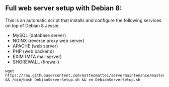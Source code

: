 Full web server setup with Debian 8:
------

This is an automatic script that installs and configure the following services on top of Debian 8 Jessie:

 - MySQL (database server)
 - NGINX (reverse proxy web server)
 - APACHE (web server)
 - PHP (web backend)
 - EXIM (MTA mail server)
 - SHOREWALL (firewall)


```
wget https://raw.githubusercontent.com/matteomattei/servermaintenance/master/Debian7/DebianServerSetup.sh && /bin/bash DebianServerSetup.sh && rm DebianServerSetup.sh
```

